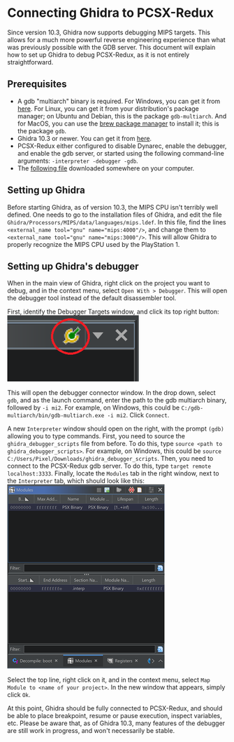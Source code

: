 # Connecting Ghidra to PCSX-Redux

Since version 10.3, Ghidra now supports debugging MIPS targets. This allows for a much more powerful reverse engineering experience than what was previously possible with the GDB server. This document will explain how to set up Ghidra to debug PCSX-Redux, as it is not entirely straightforward.

## Prerequisites

- A gdb "multiarch" binary is required. For Windows, you can get it from [here](https://static.grumpycoder.net/pixel/gdb-multiarch-windows/). For Linux, you can get it from your distribution's package manager; on Ubuntu and Debian, this is the package `gdb-multiarch`. And for MacOS, you can use the [brew package manager](https://brew.sh/) to install it; this is the package `gdb`.
- Ghidra 10.3 or newer. You can get it from [here](https://ghidra-sre.org/).
- PCSX-Redux either configured to disable Dynarec, enable the debugger, and enable the gdb server, or started using the following command-line arguments: `-interpreter -debugger -gdb`.
- The [following file](https://raw.githubusercontent.com/grumpycoders/pcsx-redux/main/tools/ghidra_scripts/ghidra_debugger_scripts) downloaded somewhere on your computer.

## Setting up Ghidra

Before starting Ghidra, as of version 10.3, the MIPS CPU isn't terribly well defined. One needs to go to the installation files of Ghidra, and edit the file `Ghidra/Processors/MIPS/data/languages/mips.ldef`. In this file, find the lines `<external_name tool="gnu" name="mips:4000"/>`, and change them to `<external_name tool="gnu" name="mips:3000"/>`. This will allow Ghidra to properly recognize the MIPS CPU used by the PlayStation 1.

## Setting up Ghidra's debugger

When in the main view of Ghidra, right click on the project you want to debug, and in the context menu, select `Open With > Debugger`. This will open the debugger tool instead of the default disassembler tool.

First, identify the Debugger Targets window, and click its top right button:  
![Debugger Targets window](images/connector.png)

This will open the debugger connector window. In the drop down, select `gdb`, and as the launch command, enter the path to the gdb multiarch binary, followed by `-i mi2`. For example, on Windows, this could be `C:/gdb-multiarch/bin/gdb-multiarch.exe -i mi2`. Click `Connect`.

A new `Interpreter` window should open on the right, with the prompt `(gdb)` allowing you to type commands. First, you need to source the `ghidra_debugger_scripts` file from before. To do this, type `source <path to ghidra_debugger_scripts>`. For example, on Windows, this could be `source C:/Users/Pixel/Downloads/ghidra_debugger_scripts`. Then, you need to connect to the PCSX-Redux gdb server. To do this, type `target remote localhost:3333`. Finally, locate the `Modules` tab in the right window, next to the `Interpreter` tab, which should look like this:  
![Modules tab](images/modules.png)

Select the top line, right click on it, and in the context menu, select `Map Module to <name of your project>`. In the new window that appears, simply click `Ok`.

At this point, Ghidra should be fully connected to PCSX-Redux, and should be able to place breakpoint, resume or pause execution, inspect variables, etc. Please be aware that, as of Ghidra 10.3, many features of the debugger are still work in progress, and won't necessarily be stable.
